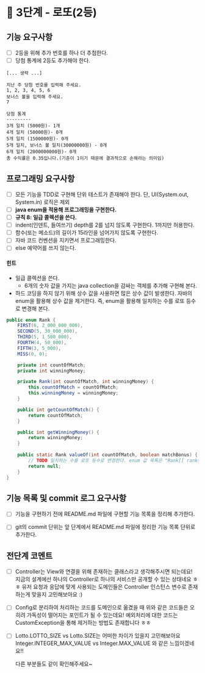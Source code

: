 # 🚀 3단계 - 로또(2등)

## 기능 요구사항

- [ ] 2등을 위해 추가 번호를 하나 더 추첨한다.
- [ ] 당첨 통계에 2등도 추가해야 한다.

```plaintext
[... 생략 ...]

지난 주 당첨 번호를 입력해 주세요.
1, 2, 3, 4, 5, 6
보너스 볼을 입력해 주세요.
7

당첨 통계
---------
3개 일치 (5000원)- 1개
4개 일치 (50000원)- 0개
5개 일치 (1500000원)- 0개
5개 일치, 보너스 볼 일치(30000000원) - 0개
6개 일치 (2000000000원)- 0개
총 수익률은 0.35입니다.(기준이 1이기 때문에 결과적으로 손해라는 의미임)
```

## 프로그래밍 요구사항

- [ ] 모든 기능을 TDD로 구현해 단위 테스트가 존재해야 한다. 단, UI(System.out, System.in) 로직은 제외
- [ ] **java enum을 적용해 프로그래밍을 구현한다.**
- [ ] **규칙 8: 일급 콜렉션을 쓴다.**
- [ ] indent(인덴트, 들여쓰기) depth를 2를 넘지 않도록 구현한다. 1까지만 허용한다.
- [ ] 함수(또는 메소드)의 길이가 15라인을 넘어가지 않도록 구현한다.
- [ ] 자바 코드 컨벤션을 지키면서 프로그래밍한다.
- [ ] else 예약어를 쓰지 않는다.

#### 힌트

- 일급 콜렉션을 쓴다.
  - 6개의 숫자 값을 가지는 java collection을 감싸는 객체를 추가해 구현해 본다.
- 하드 코딩을 하지 않기 위해 상수 값을 사용하면 많은 상수 값이 발생한다. 자바의 enum을 활용해 상수 값을 제거한다. 즉, enum을 활용해 일치하는 수를 로또 등수로 변경해 본다.

```java
public enum Rank {
    FIRST(6, 2_000_000_000),
    SECOND(5, 30_000_000),
    THIRD(5, 1_500_000),
    FOURTH(4, 50_000),
    FIFTH(3, 5_000),
    MISS(0, 0);

    private int countOfMatch;
    private int winningMoney;

    private Rank(int countOfMatch, int winningMoney) {
        this.countOfMatch = countOfMatch;
        this.winningMoney = winningMoney;
    }

    public int getCountOfMatch() {
        return countOfMatch;
    }

    public int getWinningMoney() {
        return winningMoney;
    }
		
    public static Rank valueOf(int countOfMatch, boolean matchBonus) {
        // TODO 일치하는 수를 로또 등수로 변경한다. enum 값 목록은 "Rank[] ranks = values();"와 같이 가져올 수 있다.
        return null;
    }
}
```

## 기능 목록 및 commit 로그 요구사항

- [ ] 기능을 구현하기 전에 README.md 파일에 구현할 기능 목록을 정리해 추가한다.
- [ ] git의 commit 단위는 앞 단계에서 README.md 파일에 정리한 기능 목록 단위로 추가한다.



## 전단계 코멘트

- [ ] Controller는 View와 연결을 위해 존재하는 클래스라고 생각해주시면 되는데요!
  지금의 설계에선 하나의 Controller로 하나의 서비스만 공개할 수 있는 상태네요 ㅎㅎ
  유저 요청과 응답에 맞게 사용되는 도메인들은 Controller 인스턴스 변수로 존재하는게 맞을지 고민해보아요 :)

- [ ] Config로 분리하여 처리하는 코드를 도메인으로 옮겼을 때 위와 같은 코드들은 오히려 가독성이 떨어지는 포인트가 될 수 있는데요!
  예외처리에 대한 코드는 CustomException을 통해 제거하는 방법도 존재합니다 ㅎㅎ

- [ ] Lotto.LOTTO_SIZE vs Lotto.SIZE는 어떠한 차이가 있을지 고민해보아요
  Integer.INTEGER_MAX_VALUE vs Integer.MAX_VALUE 와 같은 느낌이겠네요!!

  다른 부분들도 같이 확인해주세요~